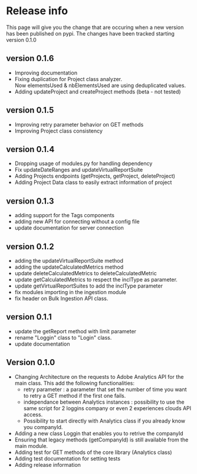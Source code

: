 # Release info

This page will give you the change that are occuring when a new version has been published on pypi.
The changes have been tracked starting version 0.1.0

## version 0.1.6

* Improving documentation
* Fixing duplication for Project class analyzer.\
  Now elementsUsed & nbElementsUsed are using deduplicated values.
* Adding updateProject and createProject methods (beta - not tested)

## version 0.1.5

* Improving retry parameter behavior on GET methods
* Improving Project class consistency

## version 0.1.4

* Dropping usage of modules.py for handling dependency
* Fix updateDateRanges and updateVirtualReportSuite
* Adding Projects endpoints (getProjects, getProject, deleteProject)
* Adding Project Data class to easily extract information of project

## version 0.1.3

* adding support for the Tags components
* adding new API for connecting without a config file
* update documentation for server connection

## version 0.1.2

* adding the updateVirtualReportSuite method
* adding the updateCalculatedMetrics method
* update deleteCalculatedMetrics to deleteCalculatedMetric
* update getCalculatedMetrics to respect the inclType as parameter.
* update getVirtualReportSuites to add the inclType parameter
* fix modules importing in the ingestion module
* fix header on Bulk Ingestion API class.

## version 0.1.1

* update the getReport method with limit parameter
* rename "Loggin" class to "Login" class.
* update documentation

## Version 0.1.0

* Changing Architecture on the requests to Adobe Analytics API for the main class.
  This add the following functionalities:
  * retry parameter : a parameter that set the number of time you want to retry a GET method if the first one fails.
  * independance between Analytics instances : possibility to use the same script for 2 loggins company or even 2 experiences clouds API access.
  * Possibility to start directly with Analytics class if you already know you companyId.
* Adding a new class Loggin that enables you to retrive the companyId
* Ensuring that legacy methods (getCompanyId) is still available from the main module.
* Adding test for GET methods of the core library (Analytics class)
* Adding test documentation for setting tests
* Adding release information
